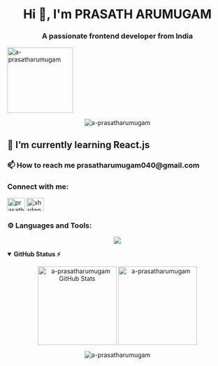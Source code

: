 
<h1 align="center">Hi 👋, I'm PRASATH ARUMUGAM</h1>
<h3 align="center">A passionate frontend developer from India</h3>

<p align="left"> <img src="https://komarev.com/ghpvc/?username=a-prasatharumugam&label=Profile%20views&color=0e75b6&style=flat" alt="a-prasatharumugam" width="150px" /> </p> 
<!-- trophy -->
<p align="center"> 
  <img src="https://github-profile-trophy.vercel.app/?username=a-prasatharumugam&theme=onedark" alt="a-prasatharumugam" />
</p>

<h2>🌱 I’m currently learning React.js</h2>
<h3>📫 How to reach me <a style="text-decoration: none;" href="mailto:prasatharumugam040@gmail.com">prasatharumugam040@gmail.com</a></h3>


<h3 align="left">Connect with me:</h3>

<p align="left"   >
<!-- linkedin  -->
<a href="https://linkedin.com/in/prasath-arumugam-94842a276/"   style="text-decoration: none;" target="blank"><img align="center" src="https://raw.githubusercontent.com/rahuldkjain/github-profile-readme-generator/master/src/images/icons/Social/linked-in-alt.svg" alt="prasath-arumugam-94842a276/" height="30" width="40" /></a>
<!-- leetcode -->
<a href="https://www.leetcode.com/Prasath_Arumugam"  style="text-decoration: none;" target="blank"><img align="center"  src="https://raw.githubusercontent.com/rahuldkjain/github-profile-readme-generator/master/src/images/icons/Social/leet-code.svg" alt="xhrdqqsrhu" height="30" width="40" /></a>
</p>

<h3 align="left">⚙ Languages and Tools:</h3>

<p align="center">
    <img src="https://skillicons.dev/icons?i=html,css,js,react,sass,bootstrap,webpack,git" />
</p>

 
<!-- status  -->
<details open="">
    <summary>
        <strong > GitHub Status ⚡</strong>
    </summary>
  
<p align="center">
<!-- git hub status -->
<img align="center" src="https://github-readme-stats.vercel.app/api?username=a-prasatharumugam" height="180px"  alt="a-prasatharumugam GitHub Stats" />
<!-- most used language -->
<img align="center" src="https://github-readme-stats.vercel.app/api/top-langs?username=a-prasatharumugam&layout=compact"  height="180px"  alt="a-prasatharumugam" />
</p>
  
  <!-- strick   readme code -->
<p align="center">
      <img src="https://github-readme-streak-stats.herokuapp.com?user=a-prasatharumugam" alt="a-prasatharumugam" >
</p>

</details>


<!-- Leetcode status 
<p align="center">
  <a href="https://www.leetcode.com/Prasath_Arumugam"  style="text-decoration:none;" target="blank">
      <img src="https://leetcard.jacoblin.cool/Prasath_Arumugam?ext=contest&theme=dark" alt="a-prasatharumugam" >
  </a>
</p>
-->

